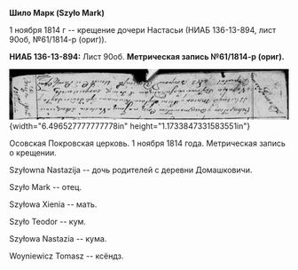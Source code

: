 **Шило Марк (Szyło Mark)**

1 ноября 1814 г -- крещение дочери Настасьи (НИАБ 136-13-894, лист 90об,
№61/1814-р (ориг)).

**НИАБ 136-13-894:** Лист 90об. **Метрическая запись №61/1814-р
(ориг).**

![](./media/85c0b4d9d676fee4d170bf451b793f56fb006ae7.png){width="6.496527777777778in"
height="1.1733847331583551in"}

Осовская Покровская церковь. 1 ноября 1814 года. Метрическая запись о
крещении.

Szyłowna Nastazija -- дочь родителей с деревни Домашковичи.

Szyło Mark -- отец.

Szyłowa Xienia -- мать.

Szyło Teodor -- кум.

Szyłowa Nastazia -- кума.

Woyniewicz Tomasz -- ксёндз.
